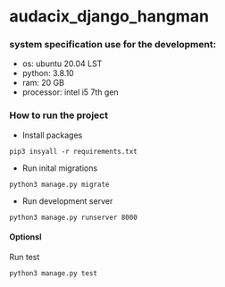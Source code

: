 # audacix_django_hangman


### system specification use for the development:

- os: ubuntu 20.04 LST
- python: 3.8.10
- ram: 20 GB
- processor: intel i5 7th gen


### How to run the project 

- Install packages 

```
pip3 insyall -r requirements.txt 

```
- Run inital migrations 

```
python3 manage.py migrate
```

- Run development server
```
python3 manage.py runserver 8000

```

#### Optionsl

Run test 

```
python3 manage.py test

```